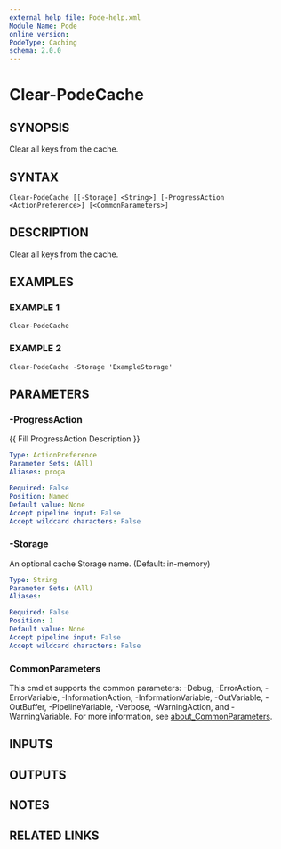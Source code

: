 ```yaml
---
external help file: Pode-help.xml
Module Name: Pode
online version:
PodeType: Caching
schema: 2.0.0
---
```


# Clear-PodeCache

## SYNOPSIS
Clear all keys from the cache.

## SYNTAX

```
Clear-PodeCache [[-Storage] <String>] [-ProgressAction <ActionPreference>] [<CommonParameters>]
```

## DESCRIPTION
Clear all keys from the cache.

## EXAMPLES

### EXAMPLE 1
```
Clear-PodeCache
```

### EXAMPLE 2
```
Clear-PodeCache -Storage 'ExampleStorage'
```

## PARAMETERS

### -ProgressAction
{{ Fill ProgressAction Description }}

```yaml
Type: ActionPreference
Parameter Sets: (All)
Aliases: proga

Required: False
Position: Named
Default value: None
Accept pipeline input: False
Accept wildcard characters: False
```

### -Storage
An optional cache Storage name.
(Default: in-memory)

```yaml
Type: String
Parameter Sets: (All)
Aliases:

Required: False
Position: 1
Default value: None
Accept pipeline input: False
Accept wildcard characters: False
```

### CommonParameters
This cmdlet supports the common parameters: -Debug, -ErrorAction, -ErrorVariable, -InformationAction, -InformationVariable, -OutVariable, -OutBuffer, -PipelineVariable, -Verbose, -WarningAction, and -WarningVariable. For more information, see [about_CommonParameters](http://go.microsoft.com/fwlink/?LinkID=113216).

## INPUTS

## OUTPUTS

## NOTES

## RELATED LINKS
